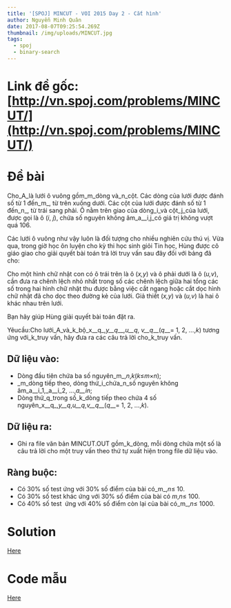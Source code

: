 ```yaml
---
title: '[SPOJ] MINCUT - VOI 2015 Day 2 - Cắt hình'
author: Nguyễn Minh Quân
date: 2017-08-07T09:25:54.269Z
thumbnail: /img/uploads/MINCUT.jpg
tags:
  - spoj
  - binary-search
---
```

# Link đề gốc: [http://vn.spoj.com/problems/MINCUT/](http://vn.spoj.com/problems/MINCUT/)

# Đề bài
Cho_A_là lưới ô vuông gồm_m_dòng và_n_cột. Các dòng của lưới được đánh số từ 1 đến_m_, từ trên xuống dưới. Các cột của lưới được đánh số từ 1 đến_n_, từ trái sang phải. Ô nằm trên giao của dòng_i_và cột_j_của lưới, được gọi là ô \(_i_, _j_\), chứa số nguyên không âm_a__i,j_có giá trị không vượt quá 106.

Các lưới ô vuông như vậy luôn là đối tượng cho nhiều nghiên cứu thú vị. Vừa qua, trong giờ học ôn luyện cho kỳ thi học sinh giỏi Tin học, Hùng được cô giáo giao cho giải quyết bài toán trả lời truy vấn sau đây đối với bảng đã cho:

Cho một hình chữ nhật con có ô trái trên là ô \(_x,y_\) và ô phải dưới là ô \(_u,v_\), cần đưa ra chênh lệch nhỏ nhất trong số các chênh lệch giữa hai tổng các số trong hai hình chữ nhật thu được bằng việc cắt ngang hoặc cắt dọc hình chữ nhật đã cho dọc theo đường kẻ của lưới. Giả thiết \(_x,y_\) và \(_u,v_\) là hai ô khác nhau trên lưới.

Bạn hãy giúp Hùng giải quyết bài toán đặt ra.

Yêucầu:Cho lưới_A_và_k_bộ_x__q_,_y__q___,_u__q_, _v__q___\(_q___= 1, 2, ...,_k_\) tương ứng với_k_truy vấn, hãy đưa ra các câu trả lời cho_k_truy vấn.

## Dữ liệu vào: 

* Dòng đầu tiên chứa ba số nguyên_m_,_n_,_k_\(_k_≤_m_×_n_\);
* _m_dòng tiếp theo, dòng thứ_i_chứa_n_số nguyên không âm_a__i_1,_a__i_2, ...,_a__in_;
* Dòng thứ_q_trong số_k_dòng tiếp theo chứa 4 số nguyên_x__q_,_y__q_,_u__q_,_v__q___\(_q___= 1, 2, ...,_k_\).

## Dữ liệu ra:

* Ghi ra file văn bản MINCUT.OUT gồm_k_dòng, mỗi dòng chứa một số là câu trả lời cho một truy vấn theo thứ tự xuất hiện trong file dữ liệu vào.

## Ràng buộc:

* Có 30% số test ứng với 30% số điểm của bài có_m_,_n_≤ 10.
* Có 30% số test khác ứng với 30% số điểm của bài có _m_,_n_≤ 100.
* Có 40% số test  ứng với 40% số điểm còn lại của bài có_m_,_n_≤ 1000.

# Solution

[Here
](http://viahold.com/6Zj)
# Code mẫu 

[Here](http://viahold.com/6fG)


